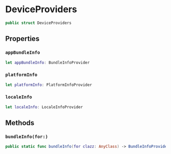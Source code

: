 # DeviceProviders

``` swift
public struct DeviceProviders
```

## Properties

### `appBundleInfo`

``` swift
let appBundleInfo:​ BundleInfoProvider
```

### `platformInfo`

``` swift
let platformInfo:​ PlatformInfoProvider
```

### `localeInfo`

``` swift
let localeInfo:​ LocaleInfoProvider
```

## Methods

### `bundleInfo(for:​)`

``` swift
public static func bundleInfo(for clazz:​ AnyClass) -> BundleInfoProvider?
```
